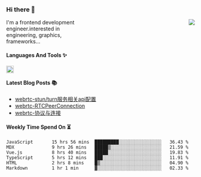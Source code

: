 <!--
**zhaohuanyuu/zhaohuanyuu** is a ✨ _special_ ✨ repository because its `README.md` (this file) appears on your GitHub profile.
-->

### Hi there 👋

<picture>
  <source media="(prefers-color-scheme: dark)" srcset="https://github-readme-stats.vercel.app/api?username=zhaohuanyuu&count_private=true&show_icons=true&theme=city_lights&hide_title=true">
  <img align="right" src="https://github-readme-stats.vercel.app/api?username=zhaohuanyuu&count_private=true&show_icons=true&hide_title=true">
</picture>

<p align="left" style="width:40%">I'm a frontend development engineer.interested in engineering, graphics, frameworks...</p>

#### Languages And Tools ✨

<img align="left" height="20" src="https://skillicons.dev/icons?i=js,ts,nodejs,react,vue,gatsby,materialui,graphql,nestjs,electron,flutter" />

</br>

#### Latest Blog Posts 📚
<!-- BLOG-POST-LIST:START -->
- [webrtc-stun/turn服务相关api配置](https://zhy.gatsbyjs.io/blog/webrtcServer)
- [webrtc-RTCPeerConnection](https://zhy.gatsbyjs.io/blog/webrtc-rtcp)
- [webrtc-协议与连接](https://zhy.gatsbyjs.io/blog/webrtc-protocal)
<!-- BLOG-POST-LIST:END -->

#### Weekly Time Spend On ⏳
<!--START_SECTION:waka-->

```text
JavaScript       15 hrs 56 mins  █████████░░░░░░░░░░░░░░░░   36.43 %
MDX              9 hrs 26 mins   █████▒░░░░░░░░░░░░░░░░░░░   21.59 %
Vue.js           8 hrs 40 mins   █████░░░░░░░░░░░░░░░░░░░░   19.83 %
TypeScript       5 hrs 12 mins   ███░░░░░░░░░░░░░░░░░░░░░░   11.91 %
HTML             2 hrs 8 mins    █▒░░░░░░░░░░░░░░░░░░░░░░░   04.90 %
Markdown         1 hr 1 min      ▓░░░░░░░░░░░░░░░░░░░░░░░░   02.33 %
```

<!--END_SECTION:waka-->
